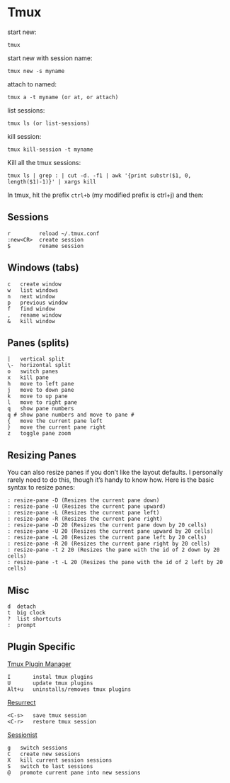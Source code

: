 # Tmux

start new:

    tmux

start new with session name:

    tmux new -s myname

attach to named:

    tmux a -t myname (or at, or attach)

list sessions:

    tmux ls (or list-sessions)

kill session:

    tmux kill-session -t myname

Kill all the tmux sessions:

    tmux ls | grep : | cut -d. -f1 | awk '{print substr($1, 0, length($1)-1)}' | xargs kill

In tmux, hit the prefix `ctrl+b` (my modified prefix is ctrl+j) and then:

## Sessions

    r         reload ~/.tmux.conf 
    :new<CR>  create session
    $         rename session

## Windows (tabs)

    c   create window
    w   list windows
    n   next window
    p   previous window
    f   find window
    ,   rename window
    &   kill window

## Panes (splits) 

    |   vertical split
    \-  horizontal split
    o   switch panes
    x   kill pane
    h   move to left pane
    j   move to down pane
    k   move to up pane
    l   move to right pane
    q   show pane numbers
    q # show pane numbers and move to pane #
    {   move the current pane left
    }   move the current pane right
    z   toggle pane zoom 

## Resizing Panes

You can also resize panes if you don’t like the layout defaults. I personally rarely need to do this, though it’s handy to know how. Here is the basic syntax to resize panes:

    : resize-pane -D (Resizes the current pane down)
    : resize-pane -U (Resizes the current pane upward)
    : resize-pane -L (Resizes the current pane left)
    : resize-pane -R (Resizes the current pane right)
    : resize-pane -D 20 (Resizes the current pane down by 20 cells)
    : resize-pane -U 20 (Resizes the current pane upward by 20 cells)
    : resize-pane -L 20 (Resizes the current pane left by 20 cells)
    : resize-pane -R 20 (Resizes the current pane right by 20 cells)
    : resize-pane -t 2 20 (Resizes the pane with the id of 2 down by 20 cells)
    : resize-pane -t -L 20 (Resizes the pane with the id of 2 left by 20 cells)

## Misc

    d  detach
    t  big clock
    ?  list shortcuts
    :  prompt

## Plugin Specific

[Tmux Plugin Manager](https://github.com/tmux-plugins/tpm)

    I       instal tmux plugins 
    U       update tmux plugins 
    Alt+u   uninstalls/removes tmux plugins 

[Resurrect](https://github.com/tmux-plugins/tmux-resurrect)

    <C-s>   save tmux session
    <C-r>   restore tmux session

[Sessionist](https://github.com/tmux-plugins/tmux-sessionist)

    g   switch sessions 
    C   create new sessions 
    X   kill current session sessions 
    S   switch to last sessions
    @   promote current pane into new sessions







    

